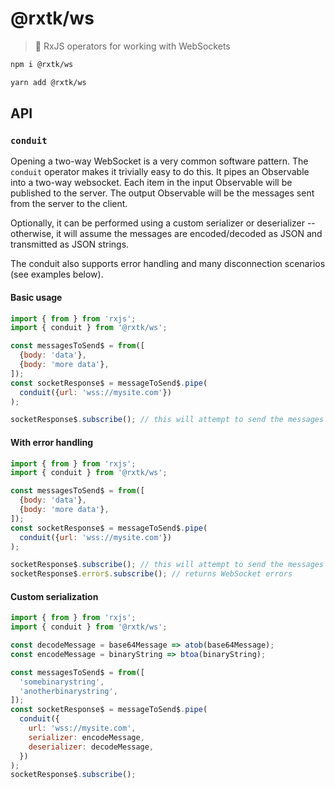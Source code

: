# @rxtk/ws
> 🔌 RxJS operators for working with WebSockets

```bash
npm i @rxtk/ws
```

```bash
yarn add @rxtk/ws
```

## API

### `conduit`
Opening a two-way WebSocket is a very common software pattern.  The `conduit` operator makes it trivially easy to do this.  It pipes an Observable into a two-way websocket. Each item in the input Observable will be published to the server. The output Observable will be the messages sent from the server to the client.

Optionally, it can be performed using a custom serializer or deserializer -- otherwise, it will assume the messages are encoded/decoded as JSON and transmitted as JSON strings.

The conduit also supports error handling and many disconnection scenarios (see examples below).

#### Basic usage
```javascript
import { from } from 'rxjs';
import { conduit } from '@rxtk/ws';

const messagesToSend$ = from([
  {body: 'data'},
  {body: 'more data'},
]);
const socketResponse$ = messageToSend$.pipe(
  conduit({url: 'wss://mysite.com'})
);

socketResponse$.subscribe(); // this will attempt to send the messages to the server
```

#### With error handling
```javascript
import { from } from 'rxjs';
import { conduit } from '@rxtk/ws';

const messagesToSend$ = from([
  {body: 'data'},
  {body: 'more data'},
]);
const socketResponse$ = messageToSend$.pipe(
  conduit({url: 'wss://mysite.com'})
);

socketResponse$.subscribe(); // this will attempt to send the messages to the server
socketResponse$.error$.subscribe(); // returns WebSocket errors
```

#### Custom serialization
```javascript
import { from } from 'rxjs';
import { conduit } from '@rxtk/ws';

const decodeMessage = base64Message => atob(base64Message);
const encodeMessage = binaryString => btoa(binaryString);

const messagesToSend$ = from([
  'somebinarystring',
  'anotherbinarystring',
]);
const socketResponse$ = messageToSend$.pipe(
  conduit({
    url: 'wss://mysite.com',
    serializer: encodeMessage,
    deserializer: decodeMessage,
  })
);
socketResponse$.subscribe();
```

